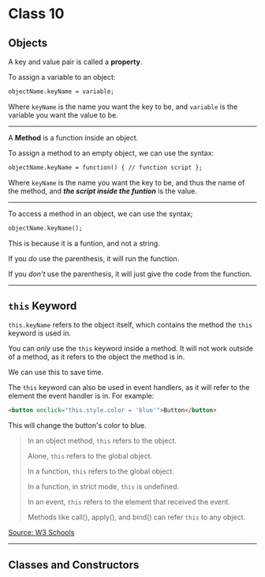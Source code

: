 # Class 10

## Objects

A key and value pair is called a **property**.

To assign a variable to an object:

```html
objectName.keyName = variable;
```

Where `keyName` is the name you want the key to be, and `variable` is the variable you want the value to be.

---

A **Method** is a function inside an object.

To assign a method to an empty object, we can use the syntax:

```html
objectName.keyName = function() { // function script };
```

Where `keyName` is the name you want the key to be, and thus the name of the method, and **_the script inside the funtion_** is the value.

---

To access a method in an object, we can use the syntax;

```html
objectName.keyName();
```

This is because it is a funtion, and not a string.

If you _do_ use the parenthesis, it will run the function.

If you _don't_ use the parenthesis, it will just give the code from the function.

---

## `this` Keyword

`this.keyName` refers to the object itself, which contains the method the `this` keyword is used in.

You can _only_ use the `this` keyword inside a method. It will not work outside of a method, as it refers to the object the method is in.

We can use this to save time.

The `this` keyword can also be used in event handlers, as it will refer to the element the event handler is in. For example:

```html
<button onclick="this.style.color = 'blue'">Button</button>
```

This will change the button's color to blue.

> In an object method, `this` refers to the object.
>
> Alone, `this` refers to the global object.
>
> In a function, `this` refers to the global object.
>
> In a function, in strict mode, `this` is undefined.
>
> In an event, `this` refers to the element that received the event.
>
> Methods like call(), apply(), and bind() can refer `this` to any object.

[Source: W3 Schools](https://www.w3schools.com/js/js_this.asp)

---

## Classes and Constructors
